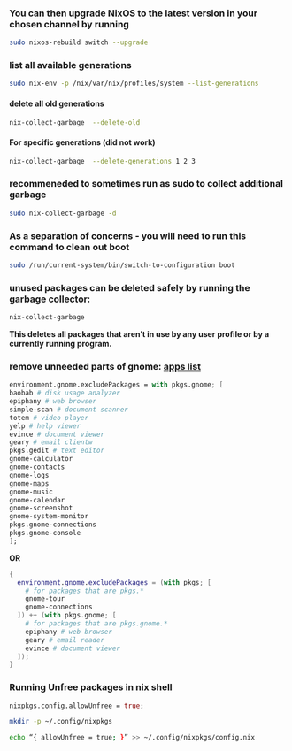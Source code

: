 ### You can then upgrade NixOS to the latest version in your chosen channel by running

```bash
sudo nixos-rebuild switch --upgrade
```
### list all available generations
```bash
sudo nix-env -p /nix/var/nix/profiles/system --list-generations
```
#### delete all old generations
```bash
nix-collect-garbage  --delete-old
```

#### For specific generations (did not work)

```bash
nix-collect-garbage  --delete-generations 1 2 3
```

### recommeneded to sometimes run as sudo to collect additional garbage
```bash
sudo nix-collect-garbage -d
```

### As a separation of concerns - you will need to run this command to clean out boot
```bash
sudo /run/current-system/bin/switch-to-configuration boot
```

### unused packages can be deleted safely by running the garbage collector:

```bash
nix-collect-garbage
```
**This deletes all packages that aren’t in use by any user profile or by a currently running program.**

### remove unneeded parts of gnome: [apps list](https://wiki.postmarketos.org/wiki/GNOME_apps)
```nix
environment.gnome.excludePackages = with pkgs.gnome; [
baobab # disk usage analyzer
epiphany # web browser
simple-scan # document scanner
totem # video player
yelp # help viewer
evince # document viewer
geary # email clientw
pkgs.gedit # text editor
gnome-calculator
gnome-contacts
gnome-logs
gnome-maps
gnome-music
gnome-calendar
gnome-screenshot
gnome-system-monitor
pkgs.gnome-connections
pkgs.gnome-console
]; 
```
**OR**

```nix
{
  environment.gnome.excludePackages = (with pkgs; [
    # for packages that are pkgs.*
    gnome-tour
    gnome-connections
  ]) ++ (with pkgs.gnome; [
    # for packages that are pkgs.gnome.*
    epiphany # web browser
    geary # email reader
    evince # document viewer
  ]);
}
```


### Running Unfree packages in nix shell
```nix
nixpkgs.config.allowUnfree = true;
``` 
```bash
mkdir -p ~/.config/nixpkgs
```
```bash
echo “{ allowUnfree = true; }” >> ~/.config/nixpkgs/config.nix
```